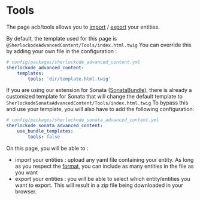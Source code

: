 Tools
=====

The page acb/tools allows you to [import](import.md) / [export](export.md) your entities.

By default, the template used for this page is `@SherlockodeAdvancedContent/Tools/index.html.twig`
You can override this by adding your own file in the configuration :

```yaml
# config/packages/sherlockode_advanced_content.yml
sherlockode_advanced_content:
    templates:
        tools: 'dir/template.html.twig'
```

If you are using our extension for Sonata ([SonataBundle](https://github.com/sherlockode/SonataAdvancedContentBundle/)), 
there is already a customized template for Sonata that will change the default template to `SherlockodeSonataAdvancedContent/Tools/index.html.twig`
To bypass this and use your template, you will also have to add the following configuration:

```yaml
# config/packages/sherlockode_sonata_advanced_content.yml
sherlockode_sonata_advanced_content:
    use_bundle_templates:
        tools: false
```

On this page, you will be able to :
- import your entities : upload any yaml file containing your entity. 
As long as you respect the [format](import.md), you can include as many entities in the file as you want
- export your entities : you will be able to select which entity/entities you want to export. 
This will result in a zip file being downloaded in your browser.
